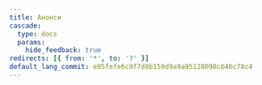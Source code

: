 ```yaml
---
title: Анонси
cascade:
  type: docs
  params:
    hide_feedback: true
redirects: [{ from: '*', to: '?' }]
default_lang_commit: e05fefe6c9f7d8b159d9a9a95128098c646c78c4
---
```

